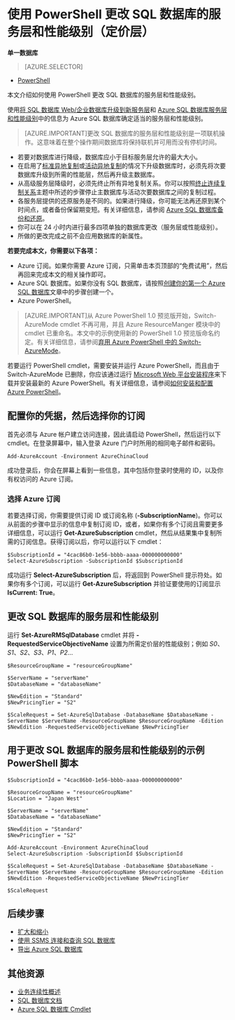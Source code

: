 <properties 
    pageTitle="使用 PowerShell 更改 Azure SQL 数据库的服务层和性能级别" 
    description="“更改 Azure SQL 数据库的服务层和性能级别”介绍如何使用 PowerShell 扩展和缩减 SQL 数据库。使用 PowerShell 更改 Azure SQL 数据库定价层。" 
	services="sql-database"
	documentationCenter=""
	authors="stevestein"
	manager="jeffreyg"
	editor=""/>

<tags
	ms.service="sql-database"
	ms.date="10/08/2015"
	wacn.date="11/27/2015"/>


# 使用 PowerShell 更改 SQL 数据库的服务层和性能级别（定价层）

**单一数据库**

> [AZURE.SELECTOR]
- [PowerShell](/documentation/articles/sql-database-scale-up-powershell)


本文介绍如何使用 PowerShell 更改 SQL 数据库的服务层和性能级别。

使用[将 SQL 数据库 Web/企业数据库升级到新服务层](/documentation/articles/sql-database-upgrade-new-service-tiers)和 [Azure SQL 数据库服务层和性能级别](/documentation/articles/sql-database-service-tiers)中的信息为 Azure SQL 数据库确定适当的服务层和性能级别。

> [AZURE.IMPORTANT]更改 SQL 数据库的服务层和性能级别是一项联机操作。这意味着在整个操作期间数据库将保持联机并可用而没有停机时间。

- 若要对数据库进行降级，数据库应小于目标服务层允许的最大大小。 
- 在启用了[标准异地复制](https://msdn.microsoft.com/zh-cn/library/azure/dn758204.aspx)或[活动异地复制](https://msdn.microsoft.com/zh-cn/library/azure/dn741339.aspx)的情况下升级数据库时，必须先将次要数据库升级到所需的性能层，然后再升级主数据库。
- 从高级服务层降级时，必须先终止所有异地复制关系。你可以按照[终止连续复制关系](https://msdn.microsoft.com/zh-cn/library/azure/dn741323.aspx)主题中所述的步骤停止主数据库与活动次要数据库之间的复制过程。
- 各服务层提供的还原服务是不同的。如果进行降级，你可能无法再还原到某个时间点，或者备份保留期变短。有关详细信息，请参阅 [Azure SQL 数据库备份和还原](https://msdn.microsoft.com/zh-cn/library/azure/jj650016.aspx)。
- 你可以在 24 小时内进行最多四项单独的数据库更改（服务层或性能级别）。
- 所做的更改完成之前不会应用数据库的新属性。



**若要完成本文，你需要以下各项：**

- Azure 订阅。如果你需要 Azure 订阅，只需单击本页顶部的“免费试用”，然后再回来完成本文的相关操作即可。
- Azure SQL 数据库。如果你没有 SQL 数据库，请按照[创建你的第一个 Azure SQL 数据库](/documentation/articles/sql-database-get-started)文章中的步骤创建一个。
- Azure PowerShell。

> [AZURE.IMPORTANT]从 Azure PowerShell 1.0 预览版开始，Switch-AzureMode cmdlet 不再可用，并且 Azure ResourceManger 模块中的 cmdlet 已重命名。本文中的示例使用新的 PowerShell 1.0 预览版命名约定。有关详细信息，请参阅[弃用 Azure PowerShell 中的 Switch-AzureMode](https://github.com/Azure/azure-powershell/wiki/Deprecation-of-Switch-AzureMode-in-Azure-PowerShell)。


若要运行 PowerShell cmdlet，需要安装并运行 Azure PowerShell，而且由于 Switch-AzureMode 已删除，你应该通过运行 [Microsoft Web 平台安装程序](http://go.microsoft.com/fwlink/p/?linkid=320376&clcid=0x409)来下载并安装最新的 Azure PowerShell。有关详细信息，请参阅[如何安装和配置 Azure PowerShell](../powershell-install-configure.md)。



## 配置你的凭据，然后选择你的订阅

首先必须与 Azure 帐户建立访问连接，因此请启动 PowerShell，然后运行以下 cmdlet。在登录屏幕中，输入登录 Azure 门户时所用的相同电子邮件和密码。

	Add-AzureAccount -Environment AzureChinaCloud

成功登录后，你会在屏幕上看到一些信息，其中包括你登录时使用的 ID，以及你有权访问的 Azure 订阅。


### 选择 Azure 订阅

若要选择订阅，你需要提供订阅 ID 或订阅名称 (**-SubscriptionName**)。你可以从前面的步骤中显示的信息中复制订阅 ID，或者，如果你有多个订阅且需要更多详细信息，可以运行 **Get-AzureSubscription** cmdlet，然后从结果集中复制所需的订阅信息。获得订阅以后，你可以运行以下 cmdlet：

	$SubscriptionId = "4cac86b0-1e56-bbbb-aaaa-000000000000"
    Select-AzureSubscription -SubscriptionId $SubscriptionId

成功运行 **Select-AzureSubscription** 后，将返回到 PowerShell 提示符处。如果你有多个订阅，可以运行 **Get-AzureSubscription** 并验证要使用的订阅显示 **IsCurrent: True**。


 


## 更改 SQL 数据库的服务层和性能级别

运行 **Set-AzureRMSqlDatabase** cmdlet 并将 **-RequestedServiceObjectiveName** 设置为所需定价层的性能级别；例如 *S0*、*S1*、*S2*、*S3*、*P1*、*P2*...

    $ResourceGroupName = "resourceGroupName"
    
    $ServerName = "serverName"
    $DatabaseName = "databaseName"

    $NewEdition = "Standard"
    $NewPricingTier = "S2"

    $ScaleRequest = Set-AzureSqlDatabase -DatabaseName $DatabaseName -ServerName $ServerName -ResourceGroupName $ResourceGroupName -Edition $NewEdition -RequestedServiceObjectiveName $NewPricingTier


  

   


## 用于更改 SQL 数据库的服务层和性能级别的示例 PowerShell 脚本

    

    
    $SubscriptionId = "4cac86b0-1e56-bbbb-aaaa-000000000000"
    
    $ResourceGroupName = "resourceGroupName"
    $Location = "Japan West"
    
    $ServerName = "serverName"
    $DatabaseName = "databaseName"
    
    $NewEdition = "Standard"
    $NewPricingTier = "S2"
    
    Add-AzureAccount -Environment AzureChinaCloud
    Select-AzureSubscription -SubscriptionId $SubscriptionId
    
    $ScaleRequest = Set-AzureSqlDatabase -DatabaseName $DatabaseName -ServerName $ServerName -ResourceGroupName $ResourceGroupName -Edition $NewEdition -RequestedServiceObjectiveName $NewPricingTier
    
    $ScaleRequest
    
        


## 后续步骤

- [扩大和缩小](/documentation/articles/sql-database-elastic-scale-get-started)
- [使用 SSMS 连接和查询 SQL 数据库](/documentation/articles/sql-database-connect-query-ssms)
- [导出 Azure SQL 数据库](/documentation/articles/sql-database-export-powershell)

## 其他资源

- [业务连续性概述](/documentation/articles/sql-database-business-continuity)
- [SQL 数据库文档](/documentation/services/sql-database/)
- [Azure SQL 数据库 Cmdlet](https://msdn.microsoft.com/zh-cn/library/azure/mt163521.aspx)

<!---HONumber=82-->